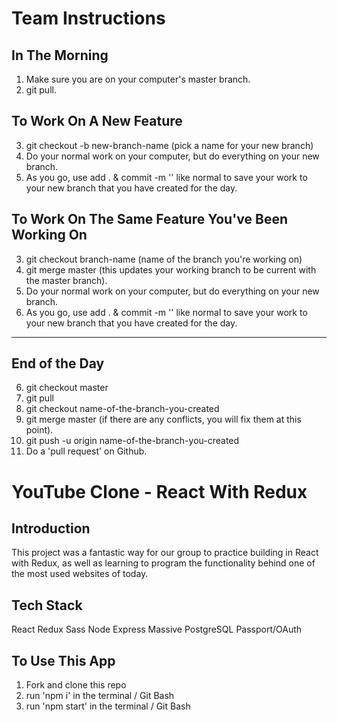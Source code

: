 # Team Instructions

## In The Morning

1. Make sure you are on your computer's master branch.
2. git pull.

## To Work On A New Feature

3. git checkout -b new-branch-name (pick a name for your new branch)
4. Do your normal work on your computer, but do everything on your new branch.
5. As you go, use add . & commit -m '' like normal to save your work to your new branch that you have created for the day. 

## To Work On The Same Feature You've Been Working On

3. git checkout branch-name (name of the branch you're working on)
4. git merge master (this updates your working branch to be current with the master branch).
5. Do your normal work on your computer, but do everything on your new branch.
6. As you go, use add . & commit -m '' like normal to save your work to your new branch that you have created for the day. 
_____________________________________________________________
## End of the Day

6. git checkout master
7. git pull
8. git checkout name-of-the-branch-you-created
9. git merge master (if there are any conflicts, you will fix them at this point).
10. git push -u origin name-of-the-branch-you-created
11. Do a 'pull request' on Github.


# YouTube Clone - React With Redux

## Introduction

This project was a fantastic way for our group to practice building in React with Redux, as well as learning to program the functionality behind one of the most used websites of today. 

## Tech Stack

React
Redux
Sass
Node
Express
Massive
PostgreSQL
Passport/OAuth

## To Use This App

1. Fork and clone this repo
2. run 'npm i' in the terminal / Git Bash
3. run 'npm start' in the terminal / Git Bash
